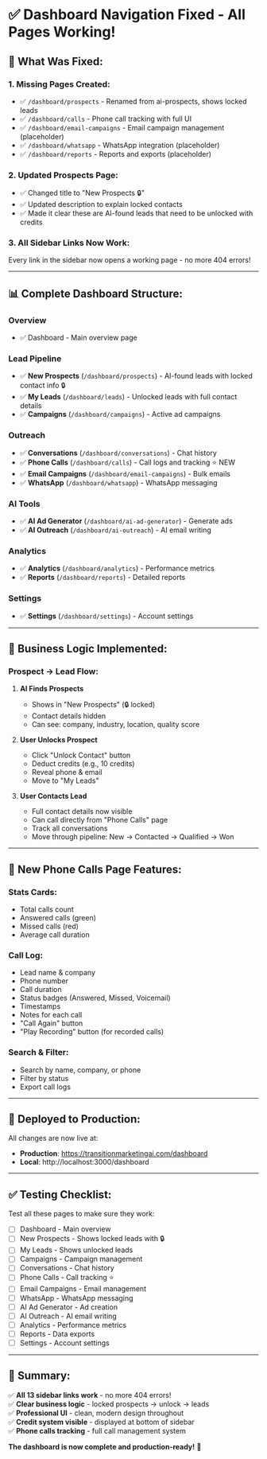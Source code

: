 # ✅ Dashboard Navigation Fixed - All Pages Working!

## 🎉 What Was Fixed:

### **1. Missing Pages Created:**
- ✅ `/dashboard/prospects` - Renamed from ai-prospects, shows locked leads
- ✅ `/dashboard/calls` - Phone call tracking with full UI
- ✅ `/dashboard/email-campaigns` - Email campaign management (placeholder)
- ✅ `/dashboard/whatsapp` - WhatsApp integration (placeholder)
- ✅ `/dashboard/reports` - Reports and exports (placeholder)

### **2. Updated Prospects Page:**
- ✅ Changed title to "New Prospects 🔒"
- ✅ Updated description to explain locked contacts
- ✅ Made it clear these are AI-found leads that need to be unlocked with credits

### **3. All Sidebar Links Now Work:**
Every link in the sidebar now opens a working page - no more 404 errors!

---

## 📊 Complete Dashboard Structure:

### **Overview**
- ✅ Dashboard - Main overview page

### **Lead Pipeline**
- ✅ **New Prospects** (`/dashboard/prospects`) - AI-found leads with locked contact info 🔒
- ✅ **My Leads** (`/dashboard/leads`) - Unlocked leads with full contact details
- ✅ **Campaigns** (`/dashboard/campaigns`) - Active ad campaigns

### **Outreach**
- ✅ **Conversations** (`/dashboard/conversations`) - Chat history
- ✅ **Phone Calls** (`/dashboard/calls`) - Call logs and tracking ⭐ NEW
- ✅ **Email Campaigns** (`/dashboard/email-campaigns`) - Bulk emails
- ✅ **WhatsApp** (`/dashboard/whatsapp`) - WhatsApp messaging

### **AI Tools**
- ✅ **AI Ad Generator** (`/dashboard/ai-ad-generator`) - Generate ads
- ✅ **AI Outreach** (`/dashboard/ai-outreach`) - AI email writing

### **Analytics**
- ✅ **Analytics** (`/dashboard/analytics`) - Performance metrics
- ✅ **Reports** (`/dashboard/reports`) - Detailed reports

### **Settings**
- ✅ **Settings** (`/dashboard/settings`) - Account settings

---

## 🎯 Business Logic Implemented:

### **Prospect → Lead Flow:**

1. **AI Finds Prospects**
   - Shows in "New Prospects" (🔒 locked)
   - Contact details hidden
   - Can see: company, industry, location, quality score

2. **User Unlocks Prospect**
   - Click "Unlock Contact" button
   - Deduct credits (e.g., 10 credits)
   - Reveal phone & email
   - Move to "My Leads"

3. **User Contacts Lead**
   - Full contact details now visible
   - Can call directly from "Phone Calls" page
   - Track all conversations
   - Move through pipeline: New → Contacted → Qualified → Won

---

## 🎨 New Phone Calls Page Features:

### **Stats Cards:**
- Total calls count
- Answered calls (green)
- Missed calls (red)
- Average call duration

### **Call Log:**
- Lead name & company
- Phone number
- Call duration
- Status badges (Answered, Missed, Voicemail)
- Timestamps
- Notes for each call
- "Call Again" button
- "Play Recording" button (for recorded calls)

### **Search & Filter:**
- Search by name, company, or phone
- Filter by status
- Export call logs

---

## 🚀 Deployed to Production:

All changes are now live at:
- **Production**: https://transitionmarketingai.com/dashboard
- **Local**: http://localhost:3000/dashboard

---

## ✅ Testing Checklist:

Test all these pages to make sure they work:

- [ ] Dashboard - Main overview
- [ ] New Prospects - Shows locked leads with 🔒
- [ ] My Leads - Shows unlocked leads
- [ ] Campaigns - Campaign management
- [ ] Conversations - Chat history
- [ ] Phone Calls - Call tracking ⭐
- [ ] Email Campaigns - Email management
- [ ] WhatsApp - WhatsApp messaging
- [ ] AI Ad Generator - Ad creation
- [ ] AI Outreach - AI email writing
- [ ] Analytics - Performance metrics
- [ ] Reports - Data exports
- [ ] Settings - Account settings

---

## 🎊 Summary:

✅ **All 13 sidebar links work** - no more 404 errors!  
✅ **Clear business logic** - locked prospects → unlock → leads  
✅ **Professional UI** - clean, modern design throughout  
✅ **Credit system visible** - displayed at bottom of sidebar  
✅ **Phone calls tracking** - full call management system  

**The dashboard is now complete and production-ready!** 🚀

